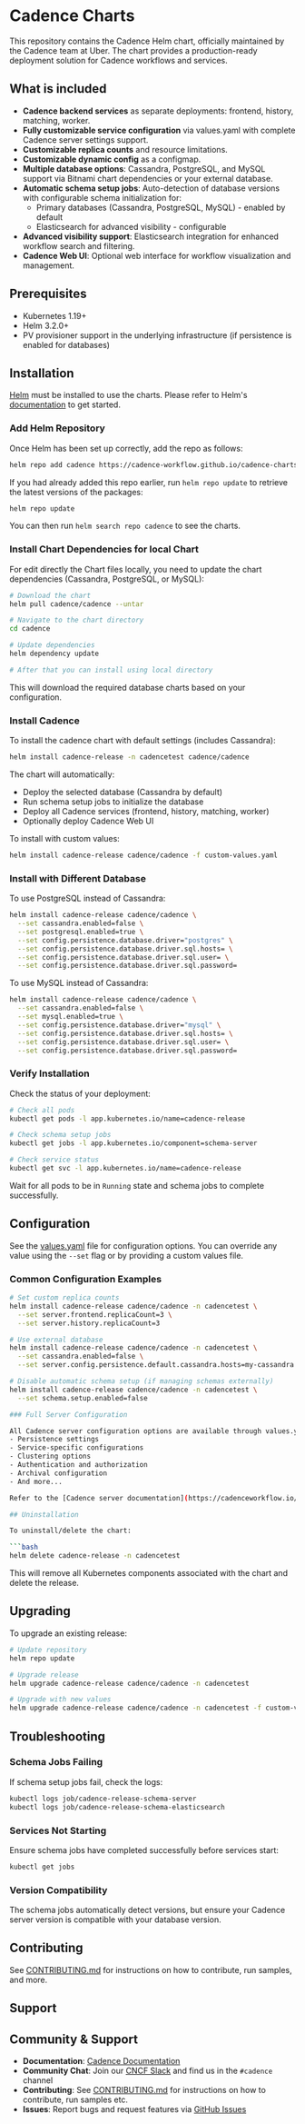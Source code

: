 # Cadence Charts

This repository contains the Cadence Helm chart, officially maintained by the Cadence team at Uber. The chart provides a production-ready deployment solution for Cadence workflows and services.

## What is included

- **Cadence backend services** as separate deployments: frontend, history, matching, worker.
- **Fully customizable service configuration** via values.yaml with complete Cadence server settings support.
- **Customizable replica counts** and resource limitations.
- **Customizable dynamic config** as a configmap.
- **Multiple database options**: Cassandra, PostgreSQL, and MySQL support via Bitnami chart dependencies or your external database.
- **Automatic schema setup jobs**: Auto-detection of database versions with configurable schema initialization for:
  - Primary databases (Cassandra, PostgreSQL, MySQL) - enabled by default
  - Elasticsearch for advanced visibility - configurable
- **Advanced visibility support**: Elasticsearch integration for enhanced workflow search and filtering.
- **Cadence Web UI**: Optional web interface for workflow visualization and management.

## Prerequisites

- Kubernetes 1.19+
- Helm 3.2.0+
- PV provisioner support in the underlying infrastructure (if persistence is enabled for databases)

## Installation

[Helm](https://helm.sh) must be installed to use the charts. Please refer to
Helm's [documentation](https://helm.sh/docs) to get started.

### Add Helm Repository

Once Helm has been set up correctly, add the repo as follows:

```bash
helm repo add cadence https://cadence-workflow.github.io/cadence-charts
```

If you had already added this repo earlier, run `helm repo update` to retrieve
the latest versions of the packages:

```bash
helm repo update
```

You can then run `helm search repo cadence` to see the charts.

### Install Chart Dependencies for local Chart

For edit directly the Chart files locally, you need to update the chart dependencies (Cassandra, PostgreSQL, or MySQL):

```bash
# Download the chart
helm pull cadence/cadence --untar

# Navigate to the chart directory
cd cadence

# Update dependencies
helm dependency update

# After that you can install using local directory
```

This will download the required database charts based on your configuration.

### Install Cadence

To install the cadence chart with default settings (includes Cassandra):

```bash
helm install cadence-release -n cadencetest cadence/cadence
```

The chart will automatically:
- Deploy the selected database (Cassandra by default)
- Run schema setup jobs to initialize the database
- Deploy all Cadence services (frontend, history, matching, worker)
- Optionally deploy Cadence Web UI

To install with custom values:

```bash
helm install cadence-release cadence/cadence -f custom-values.yaml
```

### Install with Different Database

To use PostgreSQL instead of Cassandra:

```bash
helm install cadence-release cadence/cadence \
  --set cassandra.enabled=false \
  --set postgresql.enabled=true \
  --set config.persistence.database.driver="postgres" \
  --set config.persistence.database.driver.sql.hosts= \
  --set config.persistence.database.driver.sql.user= \
  --set config.persistence.database.driver.sql.password= 
```

To use MySQL instead of Cassandra:


```bash
helm install cadence-release cadence/cadence \
  --set cassandra.enabled=false \
  --set mysql.enabled=true \
  --set config.persistence.database.driver="mysql" \
  --set config.persistence.database.driver.sql.hosts= \
  --set config.persistence.database.driver.sql.user= \
  --set config.persistence.database.driver.sql.password= 
```

### Verify Installation

Check the status of your deployment:

```bash
# Check all pods
kubectl get pods -l app.kubernetes.io/name=cadence-release

# Check schema setup jobs
kubectl get jobs -l app.kubernetes.io/component=schema-server

# Check service status
kubectl get svc -l app.kubernetes.io/name=cadence-release
```

Wait for all pods to be in `Running` state and schema jobs to complete successfully.

## Configuration

See the [values.yaml](values.yaml) file for configuration options. You can override any value using the `--set` flag or by providing a custom values file.

### Common Configuration Examples

```bash
# Set custom replica counts
helm install cadence-release cadence/cadence -n cadencetest \
  --set server.frontend.replicaCount=3 \
  --set server.history.replicaCount=3

# Use external database
helm install cadence-release cadence/cadence -n cadencetest \
  --set cassandra.enabled=false \
  --set server.config.persistence.default.cassandra.hosts=my-cassandra.example.com

# Disable automatic schema setup (if managing schemas externally)
helm install cadence-release cadence/cadence -n cadencetest \
  --set schema.setup.enabled=false

### Full Server Configuration

All Cadence server configuration options are available through values.yaml under `server.config`. This includes:
- Persistence settings
- Service-specific configurations
- Clustering options
- Authentication and authorization
- Archival configuration
- And more...

Refer to the [Cadence server documentation](https://cadenceworkflow.io/docs/operation-guide/setup/) for detailed configuration options.

## Uninstallation

To uninstall/delete the chart:

```bash
helm delete cadence-release -n cadencetest
```

This will remove all Kubernetes components associated with the chart and delete the release.

## Upgrading

To upgrade an existing release:

```bash
# Update repository
helm repo update

# Upgrade release
helm upgrade cadence-release cadence/cadence -n cadencetest

# Upgrade with new values
helm upgrade cadence-release cadence/cadence -n cadencetest -f custom-values.yaml
```

## Troubleshooting

### Schema Jobs Failing

If schema setup jobs fail, check the logs:
```bash
kubectl logs job/cadence-release-schema-server
kubectl logs job/cadence-release-schema-elasticsearch
```

### Services Not Starting

Ensure schema jobs have completed successfully before services start:
```bash
kubectl get jobs
```

### Version Compatibility

The schema jobs automatically detect versions, but ensure your Cadence server version is compatible with your database version.

## Contributing

See [CONTRIBUTING.md](CONTRIBUTING.md) for instructions on how to contribute, run samples, and more.

## Support

## Community & Support

- **Documentation**: [Cadence Documentation](https://cadenceworkflow.io/docs/)
- **Community Chat**: Join our [CNCF Slack](https://communityinviter.com/apps/cloud-native/cncf) and find us in the `#cadence` channel
- **Contributing**: See [CONTRIBUTING.md](CONTRIBUTING.md) for instructions on how to contribute, run samples etc.
- **Issues**: Report bugs and request features via [GitHub Issues](https://github.com/cadence-workflow/cadence-charts/issues)

